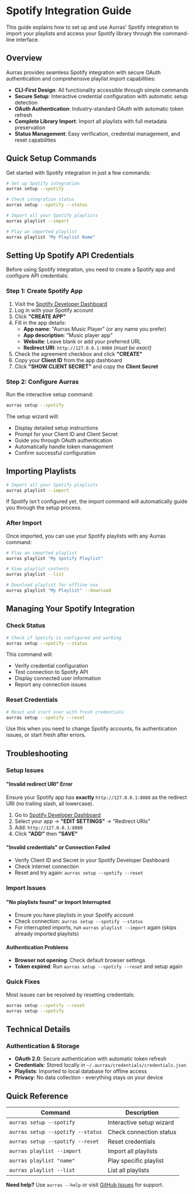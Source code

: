 # Spotify Integration Guide

This guide explains how to set up and use Aurras' Spotify integration to import your playlists and access your Spotify library through the command-line interface.

## Overview

Aurras provides seamless Spotify integration with secure OAuth authentication and comprehensive playlist import capabilities:

- **CLI-First Design**: All functionality accessible through simple commands
- **Secure Setup**: Interactive credential configuration with automatic setup detection
- **OAuth Authentication**: Industry-standard OAuth with automatic token refresh
- **Complete Library Import**: Import all playlists with full metadata preservation
- **Status Management**: Easy verification, credential management, and reset capabilities

## Quick Setup Commands

Get started with Spotify integration in just a few commands:

```bash
# Set up Spotify integration
aurras setup --spotify

# Check integration status
aurras setup --spotify --status

# Import all your Spotify playlists
aurras playlist --import

# Play an imported playlist
aurras playlist "My Playlist Name"
```

## Setting Up Spotify API Credentials

Before using Spotify integration, you need to create a Spotify app and configure API credentials:

### Step 1: Create Spotify App

1. Visit the [Spotify Developer Dashboard](https://developer.spotify.com/dashboard)
2. Log in with your Spotify account
3. Click **"CREATE APP"**
4. Fill in the app details:
   - **App name**: "Aurras Music Player" (or any name you prefer)
   - **App description**: "Music player app"
   - **Website**: Leave blank or add your preferred URL
   - **Redirect URI**: `http://127.0.0.1:8080` *(must be exact)*
5. Check the agreement checkbox and click **"CREATE"**
6. Copy your **Client ID** from the app dashboard
7. Click **"SHOW CLIENT SECRET"** and copy the **Client Secret**

### Step 2: Configure Aurras

Run the interactive setup command:

```bash
aurras setup --spotify
```

The setup wizard will:

- Display detailed setup instructions
- Prompt for your Client ID and Client Secret
- Guide you through OAuth authentication
- Automatically handle token management
- Confirm successful configuration

## Importing Playlists

```bash
# Import all your Spotify playlists
aurras playlist --import
```

If Spotify isn't configured yet, the import command will automatically guide you through the setup process.

### After Import

Once imported, you can use your Spotify playlists with any Aurras command:

```bash
# Play an imported playlist
aurras playlist "My Spotify Playlist"

# View playlist contents
aurras playlist --list

# Download playlist for offline use
aurras playlist "My Playlist" --download
```

## Managing Your Spotify Integration

### Check Status

```bash
# Check if Spotify is configured and working
aurras setup --spotify --status
```

This command will:

- Verify credential configuration
- Test connection to Spotify API
- Display connected user information
- Report any connection issues

### Reset Credentials

```bash
# Reset and start over with fresh credentials
aurras setup --spotify --reset
```

Use this when you need to change Spotify accounts, fix authentication issues, or start fresh after errors.

## Troubleshooting

### Setup Issues

#### "Invalid redirect URI" Error

Ensure your Spotify app has **exactly** `http://127.0.0.1:8080` as the redirect URI (no trailing slash, all lowercase).

1. Go to [Spotify Developer Dashboard](https://developer.spotify.com/dashboard)
2. Select your app → **"EDIT SETTINGS"** → "Redirect URIs"
3. Add: `http://127.0.0.1:8080`
4. Click **"ADD"** then **"SAVE"**

#### "Invalid credentials" or Connection Failed

- Verify Client ID and Secret in your Spotify Developer Dashboard
- Check internet connection
- Reset and try again: `aurras setup --spotify --reset`

### Import Issues

#### "No playlists found" or Import Interrupted

- Ensure you have playlists in your Spotify account
- Check connection: `aurras setup --spotify --status`
- For interrupted imports, run `aurras playlist --import` again (skips already imported playlists)

#### Authentication Problems

- **Browser not opening**: Check default browser settings
- **Token expired**: Run `aurras setup --spotify --reset` and setup again

### Quick Fixes

Most issues can be resolved by resetting credentials:

```bash
aurras setup --spotify --reset
aurras setup --spotify
```

## Technical Details

### Authentication & Storage

- **OAuth 2.0**: Secure authentication with automatic token refresh
- **Credentials**: Stored locally in `~/.aurras/credentials/credentials.json`
- **Playlists**: Imported to local database for offline access
- **Privacy**: No data collection - everything stays on your device

## Quick Reference

| Command                           | Description              |
| --------------------------------- | ------------------------ |
| `aurras setup --spotify`          | Interactive setup wizard |
| `aurras setup --spotify --status` | Check connection status  |
| `aurras setup --spotify --reset`  | Reset credentials        |
| `aurras playlist --import`        | Import all playlists     |
| `aurras playlist "name"`          | Play specific playlist   |
| `aurras playlist --list`          | List all playlists       |

**Need help?** Use `aurras --help` or visit [GitHub Issues](https://github.com/vedant-asati03/Aurras/issues) for support.
